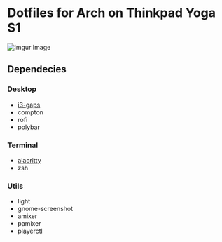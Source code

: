 # Dotfiles for Arch on Thinkpad Yoga S1

![Imgur Image](https://i.imgur.com/YJS4rpM.png)

## Dependecies

### Desktop

* [i3-gaps](https://github.com/Airblader/i3)
* compton
* rofi
* polybar

### Terminal

* [alacritty](https://github.com/jwilm/alacritty)
* zsh

### Utils

* light
* gnome-screenshot
* amixer
* pamixer
* playerctl

